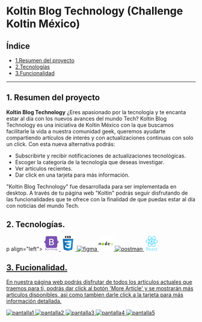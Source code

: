 # Koltin Blog Technology (Challenge Koltin México)


## Índice

* [1.Resumen del proyecto](#1-resumen-del-proyecto)
* [2.Tecnologías](#2-tecnologías)
* [3.Funcionalidad ](#3-prototipos)


***

## 1. Resumen del proyecto
**Koltin Blog Technology** ¿Eres apasionado por la tecnología y te encanta estar al día con los nuevos avances del mundo Tech?
 Koltin Blog Technology es una iniciativa de Koltin México con la que buscamos facilitarle la vida a nuestra comunidad geek, queremos ayudarte compartiendo artículos de interés y con actualizaciones continuas con solo un click. Con esta nueva alternativa podrás: 
* Subscribirte y recibir notificaciones de actualizaciones tecnológicas.
* Escoger la categoría de la tecnología que deseas investigar. 
* Ver artículos recientes.
* Dar click en una tarjeta para más información.

 "Koltin Blog Technology" fue desarrollada para ser implementada en desktop. A través de tu página web "Koltin" podrás seguir disfrutando de las funcionalidades que te ofrece  con la finalidad de que puedas estar al día con noticias del mundo Tech.

## 2. Tecnologías.
 
p align="left"> <a href="https://getbootstrap.com" target="_blank" rel="noreferrer"> <img src="https://raw.githubusercontent.com/devicons/devicon/master/icons/bootstrap/bootstrap-plain-wordmark.svg" alt="bootstrap" width="40" height="40"/> </a> <a href="https://www.w3schools.com/css/" target="_blank" rel="noreferrer"> <img src="https://raw.githubusercontent.com/devicons/devicon/master/icons/css3/css3-original-wordmark.svg" alt="css3" width="40" height="40"/> </a> <a href="https://www.figma.com/" target="_blank" rel="noreferrer"> <img src="https://www.vectorlogo.zone/logos/figma/figma-icon.svg" alt="figma" width="40" height="40"/> </a> <a href="https://git-scm.com/" target="_blank" rel="noreferrer"> <img src="https://raw.githubusercontent.com/devicons/devicon/master/icons/nodejs/nodejs-original-wordmark.svg" alt="nodejs" width="40" height="40"/> </a> <a href="https://postman.com" target="_blank" rel="noreferrer"> <img src="https://www.vectorlogo.zone/logos/getpostman/getpostman-icon.svg" alt="postman" width="40" height="40"/> </a> <a href="https://reactjs.org/" target="_blank" rel="noreferrer"> <img src="https://raw.githubusercontent.com/devicons/devicon/master/icons/react/react-original-wordmark.svg" alt="react" width="40" height="40"/> </a> <a href="https://sass-lang.com" target="_blank" rel="noreferrer">


## 3. Fucionalidad.

En nuestra página web podrás disfrutar de todos los artículos actuales que traemos para ti, podrás dar click al botón 'More Article' y se mostrarán más articulos disponibles, asi como tambien darle click a la tarjeta para más información detallada.


![pantalla1](C:\Users\rhole\Desktop\proyectos\Koltintest\Frontend-test\frontend-test\src\components\assets\Home(01))
![pantalla2](C:\Users\rhole\Desktop\proyectos\Koltintest\Frontend-test\frontend-test\src\components\assets\BrowseCategory(02))
![pantalla3](C:\Users\rhole\Desktop\proyectos\Koltintest\Frontend-test\frontend-test\src\components\assets\Articles(03))
![pantalla4](C:\Users\rhole\Desktop\proyectos\Koltintest\Frontend-test\frontend-test\src\components\assets\subscribe(04))
![pantalla5](C:\Users\rhole\Desktop\proyectos\Koltintest\Frontend-test\frontend-test\src\components\assets\Modal(05))



